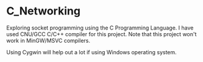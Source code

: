 # C_Networking
Exploring socket programming using the C Programming Language.
I have used CNU/GCC C/C++ compiler for this project. Note that this project won't work in MinGW/MSVC compilers.

Using Cygwin will help out a lot if using Windows operating system.
